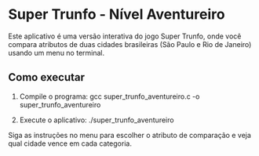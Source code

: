# Super Trunfo - Nível Aventureiro

Este aplicativo é uma versão interativa do jogo Super Trunfo, onde você compara atributos de duas cidades brasileiras (São Paulo e Rio de Janeiro) usando um menu no terminal.

## Como executar

1. Compile o programa:
   gcc super_trunfo_aventureiro.c -o super_trunfo_aventureiro

2. Execute o aplicativo:
   ./super_trunfo_aventureiro

Siga as instruções no menu para escolher o atributo de comparação e veja qual cidade vence em cada categoria.
